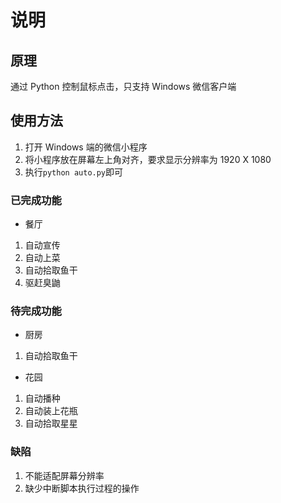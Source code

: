 # 说明

## 原理

通过 Python 控制鼠标点击，只支持 Windows 微信客户端

## 使用方法

1. 打开 Windows 端的微信小程序
2. 将小程序放在屏幕左上角对齐，要求显示分辨率为 1920 X 1080
3. 执行`python auto.py`即可

### 已完成功能

+ 餐厅

1. 自动宣传
2. 自动上菜
3. 自动拾取鱼干
4. 驱赶臭鼬

### 待完成功能

+ 厨房

1. 自动拾取鱼干

+ 花园

1. 自动播种
2. 自动装上花瓶
3. 自动拾取星星

### 缺陷

1. 不能适配屏幕分辨率
2. 缺少中断脚本执行过程的操作
